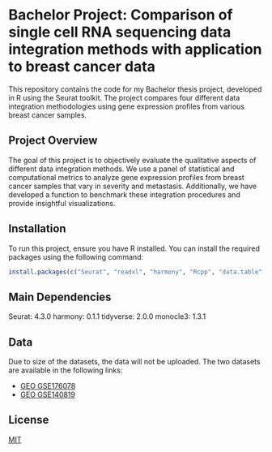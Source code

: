 # Bachelor Project: Comparison of single cell RNA sequencing data integration methods with application to breast cancer data

This repository contains the code for my Bachelor thesis project, developed in R using the Seurat toolkit. The project compares four different data integration methodologies using gene expression profiles from various breast cancer samples.

## Project Overview

The goal of this project is to objectively evaluate the qualitative aspects of different data integration methods. We use a panel of statistical and computational metrics to analyze gene expression profiles from breast cancer samples that vary in severity and metastasis. Additionally, we have developed a function to benchmark these integration procedures and provide insightful visualizations.

## Installation

To run this project, ensure you have R installed. You can install the required packages using the following command:

```R
install.packages(c("Seurat", "readxl", "harmony", "Rcpp", "data.table", "rhdf5", "MetBrewer", "RColorBrewer", "patchwork", "lubridate", "forcats", "stringr", "dplyr", "purrr", "readr", "tibble", "tidyverse", "tidyr", "TSCAN", "destiny", "slingshot", "TrajectoryUtils", "princurve", "cluster", "pls", "monocle3", "SingleCellExperiment", "SummarizedExperiment", "GenomicRanges", "GenomeInfoDb", "IRanges", "S4Vectors", "MatrixGenerics", "matrixStats", "Biobase", "BiocGenerics", "lisi", "factoextra", "magrittr", "aricode", "kBET", "SeuratDisk", "ggplot2", "SeuratWrappers", "SeuratData", "SeuratObject"))
```

## Main Dependencies

Seurat: 4.3.0
harmony: 0.1.1
tidyverse: 2.0.0
monocle3: 1.3.1

## Data

Due to size of the datasets, the data will not be uploaded. The two datasets are available in the following links:

- [GEO GSE176078](https://www.ncbi.nlm.nih.gov/geo/query/acc.cgi?acc=GSE176078)
- [GEO GSE140819](https://www.ncbi.nlm.nih.gov/geo/query/acc.cgi?acc=GSE140819)


## License

[MIT](https://choosealicense.com/licenses/mit/)
